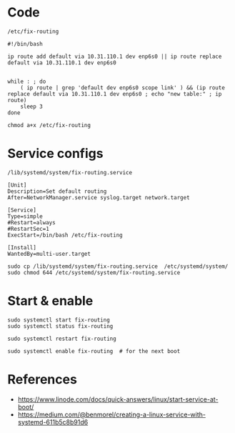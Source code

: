 
# Code

`/etc/fix-routing`

```
#!/bin/bash

ip route add default via 10.31.110.1 dev enp6s0 || ip route replace default via 10.31.110.1 dev enp6s0


while : ; do
	( ip route | grep 'default dev enp6s0 scope link' ) && (ip route replace default via 10.31.110.1 dev enp6s0 ; echo "new table:" ; ip route)
	sleep 3
done

```

```
chmod a+x /etc/fix-routing
```

# Service configs

`/lib/systemd/system/fix-routing.service`
```
[Unit]
Description=Set default routing
After=NetworkManager.service syslog.target network.target

[Service]
Type=simple
#Restart=always
#RestartSec=1
ExecStart=/bin/bash /etc/fix-routing

[Install]
WantedBy=multi-user.target
```                             

```
sudo cp /lib/systemd/system/fix-routing.service  /etc/systemd/system/
sudo chmod 644 /etc/systemd/system/fix-routing.service
```

# Start & enable

```
sudo systemctl start fix-routing 
sudo systemctl status fix-routing

sudo systemctl restart fix-routing

sudo systemctl enable fix-routing  # for the next boot

```

# References
- https://www.linode.com/docs/quick-answers/linux/start-service-at-boot/
- https://medium.com/@benmorel/creating-a-linux-service-with-systemd-611b5c8b91d6
